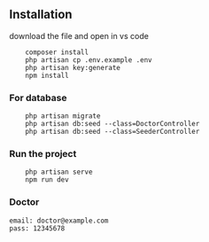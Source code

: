 ## Installation

download the file and open in vs code

```
    composer install
    php artisan cp .env.example .env
    php artisan key:generate
    npm install
```

### For database
```
    php artisan migrate
    php artisan db:seed --class=DoctorController
    php artisan db:seed --class=SeederController

```

### Run the project
```
    php artisan serve
    npm run dev
```

### Doctor
    email: doctor@example.com
    pass: 12345678


    
    